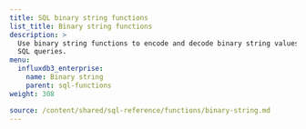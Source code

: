 ```yaml
---
title: SQL binary string functions
list_title: Binary string functions
description: >
  Use binary string functions to encode and decode binary string values in
  SQL queries.
menu:
  influxdb3_enterprise:
    name: Binary string
    parent: sql-functions    
weight: 308

source: /content/shared/sql-reference/functions/binary-string.md
---
```


<!-- 
The content of this page is at
// SOURCE /content/shared/sql-reference/functions/binary-string.md
-->
